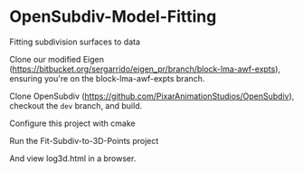 # OpenSubdiv-Model-Fitting
Fitting subdivision surfaces to data

Clone our modified Eigen (https://bitbucket.org/sergarrido/eigen_pr/branch/block-lma-awf-expts), ensuring you're on the block-lma-awf-expts branch.

Clone OpenSubdiv (https://github.com/PixarAnimationStudios/OpenSubdiv), checkout the `dev` branch, and build.

Configure this project with cmake

Run the Fit-Subdiv-to-3D-Points project

And view log3d.html in a browser.
